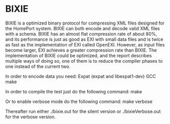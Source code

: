 BIXIE
=====

BIXIE is a optimized binary protocol for compressing XML files designed for the HomePort system. BIXIE can both encode and decode valid XML files with a schema. BIXIE has an almost flat compression rate of about 80%, and its performance is just as good as EXI with small data files and is twice as fast as the implementation of EXI called OpenEXI. However, as input files become larger, EXI achieves a greater compression rate than BIXIE. The implementation of BIXIE could be optimized, and the report describes multiple ways of doing so, one of them is to reduce the compiler phases to one instead of the current two.

In order to encode data you need:
  Expat (expat and libexpat1-dev)
  GCC
  make
  
In order to compile the test just do the following command:
  make
  
Or to enable verbose mode do the following command:
  make verbose
  
Thereafter run either ./bixie.out for the silent version or ./bixieVerbose.out for the verbose version.